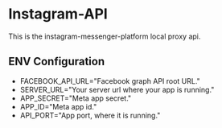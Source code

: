 # Instagram-API
This is the instagram-messenger-platform local proxy api.

## ENV Configuration
* FACEBOOK_API_URL="Facebook graph API root URL."
* SERVER_URL="Your server url where your app is running."
* APP_SECRET="Meta app secret."
* APP_ID="Meta app id."
* API_PORT="App port, where it is running."
